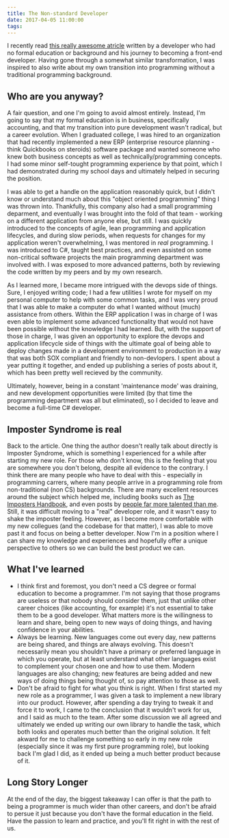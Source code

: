 ```yaml
---
title: The Non-standard Developer
date: 2017-04-05 11:00:00
tags:
---
```



I recently read [this really awesome atricle](https://medium.freecodecamp.com/my-journey-to-becoming-a-web-developer-from-scratch-without-a-cs-degree-2-years-later-and-what-i-4a7fd2ff5503#.57ujsobff) written by a developer who had no formal education or background and his journey to becoming a front-end developer. Having gone through a somewhat similar transformation, I was inspired to also write about my own transition into programming without a traditional programming background. <!-- more -->

## Who are you anyway?
A fair question, and one I'm going to avoid almost entirely. Instead, I'm going to say that my formal education is in business, specifically accounting, and that my transition into pure development wasn't radical, but a career evolution. When I graduated college, I was hired to an organization that had recently implemented a new ERP (enterprise resource planning - think Quickbooks on steroids) software package and wanted someone who knew both business concepts as well as technically/programming concepts. I had some minor self-tought programming experience by that point, which I had demonstrated during my school days and ultimately helped in securing the position.

I was able to get a handle on the application reasonably quick, but I didn't know or understand much about this "object oriented programming" thing I was thrown into. Thankfully, this company also had a small programming deparment, and eventually I was brought into the fold of that team - working on a different application from anyone else, but still. I was quickly introduced to the concepts of agile, lean programming and application lifecycles, and during slow periods, when requests for changes for my application weren't overwhelming, I was mentored in _real_ programming. I was introduced to C#, taught best practices, and even assisted on some non-critical software projects the main programming department was involved with. I was exposed to more advanced patterns, both by reviewing the code written by my peers and by my own research. 

As I learned more, I became more intrigued with the devops side of things. Sure, I enjoyed writing code; I had a few utilities I wrote for myself on my personal computer to help with some common tasks, and I was very proud that I was able to make a computer do what I wanted without (much) assistance from others. Within the ERP application I was in charge of I was even able to implement some advanced functionality that would not have been possible without the knowledge I had learned. But, with the support of those in charge, I was given an opportunity to explore the devops and application lifecycle side of things with the ultimate goal of being able to deploy changes made in a development environment to production in a way that was both SOX compliant and friendly to non-devlopers. I spent about a year putting it together, and ended up publishing a series of posts about it, which has been pretty well recieved by the community.

Ultimately, however, being in a constant 'maintenance mode' was draining, and new development opportunities were limited (by that time the programming department was all but eliminated), so I decided to leave and become a full-time C# developer.

## Imposter Syndrome is real
Back to the article. One thing the author doesn't really talk about directly is Imposter Syndrome, which is something I experienced for a while after starting my new role. For those who don't know, this is the feeling that you are somewhere you don't belong, despite all evidence to the contrary. I think there are many people who have to deal with this - especially in programming carrers, where many people arrive in a programming role from non-traditional (non CS) backgrounds. There are many excellent resources around the subject which helped me, including books such as [The Imposters Handbook](https://bigmachine.io/products/the-imposters-handbook/), and even posts by [people far more talented than me](http://www.hanselman.com/blog/ImAPhonyAreYou.aspx). Still, it was difficult moving to a "real" developer role, and it wasn't easy to shake the imposter feeling. However, as I become more comfortable with my new collegues (and the codebase for that matter), I was able to move past it and focus on being a better developer. Now I'm in a position where I can share my knowledge and experiences and hopefully offer a unique perspective to others so we can build the best product we can.

## What I've learned
- I think first and foremost, you don't need a CS degree or formal education to become a programmer. I'm not saying that those programs are useless or that nobody should consider them, just that unlike other career choices (like accounting, for example) it's not essential to take them to be a good developer. What matters more is the willingness to learn and share, being open to new ways of doing things, and having confidence in your abilities.
- Always be learning. New languages come out every day, new patterns are being shared, and things are always evolving. This doesn't necessarily mean you shouldn't have a primary or preferred language in which you operate, but at least understand what other languages exist to complement your chosen one and how to use them. Modern languages are also changing; new features are being added and new ways of doing things being thought of, so pay attention to those as well.
- Don't be afraid to fight for what you think is right. When I first started my new role as a programmer, I was given a task to implement a new library into our product. However, after spending a day trying to tweak it and force it to work, I came to the conclusion that it wouldn't work for us, and I said as much to the team. After some discussion we all agreed and ultimately we ended up writing our own library to handle the task, which both looks and operates much better than the original solution. It felt akward for me to challenge something so early in my new role (especially since it was my first pure programming role), but looking back I'm glad I did, as it ended up being a much better product because of it.

## Long Story Longer
At the end of the day, the biggest takeaway I can offer is that the path to being a programmer is much wider than other careers, and don't be afraid to persue it just because you don't have the formal education in the field. Have the passion to learn and practice, and you'll fit right in with the rest of us.